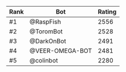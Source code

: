 Rank|Bot|Rating
---|---|---
#1|@RaspFish|2556
#2|@ToromBot|2528
#3|@DarkOnBot|2491
#4|@VEER-OMEGA-BOT|2481
#5|@colinbot|2280
